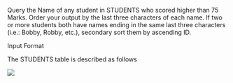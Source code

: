 
Query the Name of any student in STUDENTS who scored higher than 75 Marks. Order your output by the last three characters of each name. If two or more students both have names ending in the same last three characters (i.e.: Bobby, Robby, etc.), secondary sort them by ascending ID.

Input Format

The STUDENTS table is described as follows


<img src = "https://s3.amazonaws.com/hr-challenge-images/12896/1443815243-94b941f556-1.png">